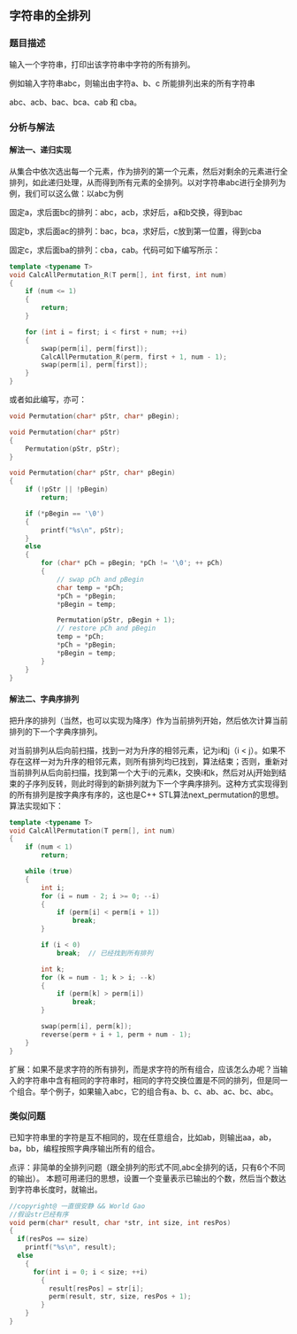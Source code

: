 ## 字符串的全排列

### 题目描述

输入一个字符串，打印出该字符串中字符的所有排列。

例如输入字符串abc，则输出由字符a、b、c 所能排列出来的所有字符串

abc、acb、bac、bca、cab 和 cba。

### 分析与解法

#### 解法一、递归实现

从集合中依次选出每一个元素，作为排列的第一个元素，然后对剩余的元素进行全排列，如此递归处理，从而得到所有元素的全排列。以对字符串abc进行全排列为例，我们可以这么做：以abc为例

固定a，求后面bc的排列：abc，acb，求好后，a和b交换，得到bac

固定b，求后面ac的排列：bac，bca，求好后，c放到第一位置，得到cba

固定c，求后面ba的排列：cba，cab。代码可如下编写所示：

```cpp
template <typename T>
void CalcAllPermutation_R(T perm[], int first, int num)
{
    if (num <= 1)
    {
        return;
    }

    for (int i = first; i < first + num; ++i)
    {
        swap(perm[i], perm[first]);
        CalcAllPermutation_R(perm, first + 1, num - 1);
        swap(perm[i], perm[first]);
    }
}
```

或者如此编写，亦可：

```cpp
void Permutation(char* pStr, char* pBegin);

void Permutation(char* pStr)
{
    Permutation(pStr, pStr);
}

void Permutation(char* pStr, char* pBegin)
{
    if (!pStr || !pBegin)
        return;

    if (*pBegin == '\0')
    {
        printf("%s\n", pStr);
    }
    else
    {
        for (char* pCh = pBegin; *pCh != '\0'; ++ pCh)
        {
            // swap pCh and pBegin
            char temp = *pCh;
            *pCh = *pBegin;
            *pBegin = temp;

            Permutation(pStr, pBegin + 1);
            // restore pCh and pBegin
            temp = *pCh;
            *pCh = *pBegin;
            *pBegin = temp;
        }
    }
}
```

#### 解法二、字典序排列

把升序的排列（当然，也可以实现为降序）作为当前排列开始，然后依次计算当前排列的下一个字典序排列。

对当前排列从后向前扫描，找到一对为升序的相邻元素，记为i和j（i < j）。如果不存在这样一对为升序的相邻元素，则所有排列均已找到，算法结束；否则，重新对当前排列从后向前扫描，找到第一个大于i的元素k，交换i和k，然后对从j开始到结束的子序列反转，则此时得到的新排列就为下一个字典序排列。这种方式实现得到的所有排列是按字典序有序的，这也是C++ STL算法next_permutation的思想。算法实现如下：

```cpp
template <typename T>
void CalcAllPermutation(T perm[], int num)
{
    if (num < 1)
        return;

    while (true)
    {
        int i;
        for (i = num - 2; i >= 0; --i)
        {
            if (perm[i] < perm[i + 1])
                break;
        }

        if (i < 0)
            break;  // 已经找到所有排列

        int k;
        for (k = num - 1; k > i; --k)
        {
            if (perm[k] > perm[i])
                break;
        }

        swap(perm[i], perm[k]);
        reverse(perm + i + 1, perm + num - 1);
    }
}
```

扩展：如果不是求字符的所有排列，而是求字符的所有组合，应该怎么办呢？当输入的字符串中含有相同的字符串时，相同的字符交换位置是不同的排列，但是同一个组合。举个例子，如果输入abc，它的组合有a、b、c、ab、ac、bc、abc。


### 类似问题
已知字符串里的字符是互不相同的，现在任意组合，比如ab，则输出aa，ab，ba，bb，编程按照字典序输出所有的组合。

点评：非简单的全排列问题（跟全排列的形式不同,abc全排列的话，只有6个不同的输出）。
本题可用递归的思想，设置一个变量表示已输出的个数，然后当个数达到字符串长度时，就输出。
```c
//copyright@ 一直很安静 && World Gao
//假设str已经有序
void perm(char* result, char *str, int size, int resPos)
{
  if(resPos == size)
    printf("%s\n", result);
  else
    {
      for(int i = 0; i < size; ++i)
        {
          result[resPos] = str[i];
          perm(result, str, size, resPos + 1);
        }
    }
}
```
